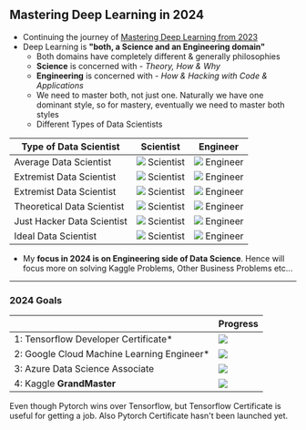 
## Mastering Deep Learning in 2024
- Continuing the journey of [Mastering Deep Learning from 2023](https://github.com/ajinkyakolhe112/Mastering-Deep-Learning-in-2023)
- Deep Learning is **"both, a Science and an Engineering domain"**
  - Both domains have completely different & generally philosophies
  - **Science** is concerned with       - *Theory, How & Why*
  - **Engineering** is concerned with   - *How & Hacking with Code & Applications*
  - We need to master both, not just one. Naturally we have one dominant style, so for mastery, eventually we need to master both styles
  - Different Types of Data Scientists

| Type of Data Scientist | Scientist   | Engineer       |
|---| ----------- | ------------ |
  Average Data Scientist        |![](https://geps.dev/progress/50) Scientist    | ![](https://geps.dev/progress/50) Engineer 
  Extremist Data Scientist      |![](https://geps.dev/progress/0) Scientist     | ![](https://geps.dev/progress/100) Engineer
  Extremist Data Scientist      |![](https://geps.dev/progress/100) Scientist   | ![](https://geps.dev/progress/0) Engineer  
  Theoretical Data Scientist    |![](https://geps.dev/progress/80) Scientist    | ![](https://geps.dev/progress/20) Engineer
  Just Hacker Data Scientist    |![](https://geps.dev/progress/20) Scientist    | ![](https://geps.dev/progress/80) Engineer 
  Ideal Data Scientist          |![](https://geps.dev/progress/80) Scientist    | ![](https://geps.dev/progress/80) Engineer 
- My **focus in 2024 is on Engineering side of Data Science**. Hence will focus more on solving Kaggle Problems, Other Business Problems etc...
----
### 2024 Goals
|                            | Progress                           |
| ------------------------------------- | ---------------------------------- |
1: Tensorflow Developer Certificate*        | ![](https://geps.dev/progress/0) |
2: Google Cloud Machine Learning Engineer*  | ![](https://geps.dev/progress/0) | 
3: Azure Data Science Associate             | ![](https://geps.dev/progress/0) | 
4: Kaggle **GrandMaster**                      | ![](https://geps.dev/progress/0) |

Even though Pytorch wins over Tensorflow, but Tensorflow Certificate is useful for getting a job. Also Pytorch Certificate hasn't been launched yet.

